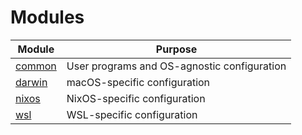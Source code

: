# Modules

| Module                         | Purpose                                     |
| ------------------------------ | ------------------------------------------- |
| [common](./common/default.nix) | User programs and OS-agnostic configuration |
| [darwin](./darwin/default.nix) | macOS-specific configuration                |
| [nixos](./nixos/default.nix)   | NixOS-specific configuration                |
| [wsl](./wsl/default.nix)       | WSL-specific configuration                  |
